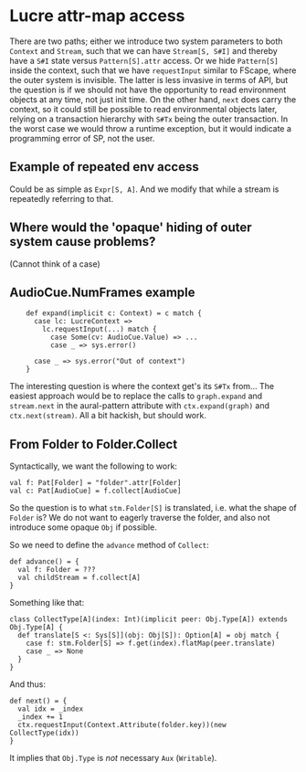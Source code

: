 # Lucre attr-map access

There are two paths; either we introduce two system parameters to both `Context` and `Stream`, such that we
can have `Stream[S, S#I]` and thereby have a `S#I` state versus `Pattern[S].attr` access. Or we hide `Pattern[S]`
inside the context, such that we have `requestInput` similar to FScape, where the outer system is invisible.
The latter is less invasive in terms of API, but the question is if we should not have the opportunity to read
environment objects at any time, not just init time. On the other hand, `next` does carry the context, so it could
still be possible to read environmental objects later, relying on a transaction hierarchy with `S#Tx` being the outer
transaction. In the worst case we would throw a runtime exception, but it would indicate a programming error of SP,
not the user.


## Example of repeated env access

Could be as simple as `Expr[S, A]`. And we modify that while a stream is repeatedly referring to that.

## Where would the 'opaque' hiding of outer system cause problems?

(Cannot think of a case)

## AudioCue.NumFrames example

```
    def expand(implicit c: Context) = c match {
      case lc: LucreContext =>
        lc.requestInput(...) match {
          case Some(cv: AudioCue.Value) => ...
          case _ => sys.error()
      
      case _ => sys.error("Out of context")
    }

```

The interesting question is where the context get's its `S#Tx` from... The easiest approach would be to replace the
calls to `graph.expand` and `stream.next` in the aural-pattern attribute with `ctx.expand(graph)` and
`ctx.next(stream)`. All a bit hackish, but should work.

## From Folder to Folder.Collect

Syntactically, we want the following to work:

```
val f: Pat[Folder] = "folder".attr[Folder]
val c: Pat[AudioCue] = f.collect[AudioCue]
```

So the question is to what `stm.Folder[S]` is translated, i.e. what the shape of `Folder` is? We do not want to
eagerly traverse the folder, and also not introduce some opaque `Obj` if possible.

So we need to define the `advance` method of `Collect`:

```
def advance() = {
  val f: Folder = ???
  val childStream = f.collect[A]
}
```

Something like that:

```
class CollectType[A](index: Int)(implicit peer: Obj.Type[A]) extends Obj.Type[A] {
  def translate[S <: Sys[S]](obj: Obj[S]): Option[A] = obj match {
    case f: stm.Folder[S] => f.get(index).flatMap(peer.translate)
    case _ => None
  }
}
```

And thus:

```
def next() = {
  val idx = _index
  _index += 1
  ctx.requestInput(Context.Attribute(folder.key))(new CollectType(idx))
}
```

It implies that `Obj.Type` is _not_ necessary `Aux` (`Writable`).